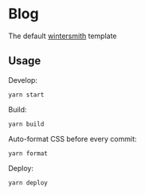 
# Blog

The default [wintersmith](https://github.com/jnordberg/wintersmith) template

## Usage

Develop:

```
yarn start
```

Build:

```
yarn build
```

Auto-format CSS before every commit:

```
yarn format
```

Deploy:

```
yarn deploy
```